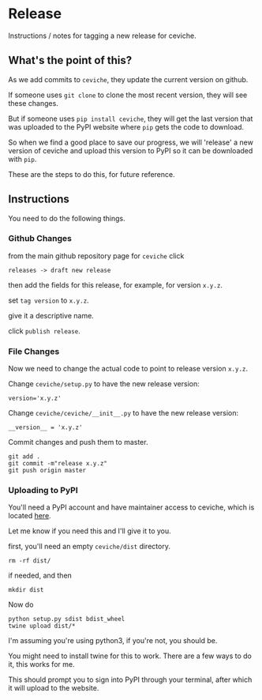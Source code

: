# Release

Instructions / notes for tagging a new release for ceviche.

## What's the point of this?

As we add commits to `ceviche`, they update the current version on github.

If someone uses `git clone` to clone the most recent version, they will see these changes.

But if someone uses `pip install ceviche`, they will get the last version that was uploaded to the PyPI website where `pip` gets the code to download.

So when we find a good place to save our progress, we will 'release' a new version of ceviche and upload this version to PyPI so it can be downloaded with `pip`.

These are the steps to do this, for future reference.

## Instructions

You need to do the following things.

### Github Changes

from the main github repository page for `ceviche` click

    releases -> draft new release

then add the fields for this release, for example, for version `x.y.z`.

set `tag version` to `x.y.z`.

give it a descriptive name.

click `publish release`.

### File Changes

Now we need to change the actual code to point to release version `x.y.z`.

Change `ceviche/setup.py` to have the new release version:

    version='x.y.z'

Change `ceviche/ceviche/__init__.py` to have the new release version:

    __version__ = 'x.y.z'

Commit changes and push them to master.

    git add .
    git commit -m"release x.y.z"
    git push origin master

### Uploading to PyPI

You'll need a PyPI account and have maintainer access to ceviche, which is located [here](https://pypi.org/project/ceviche/).

Let me know if you need this and I'll give it to you.

first, you'll need an empty `ceviche/dist` directory.

    rm -rf dist/

if needed, and then

    mkdir dist

Now do

    python setup.py sdist bdist_wheel
    twine upload dist/*

I'm assuming you're using python3, if you're not, you should be.

You might need to install twine for this to work.
There are a few ways to do it, this works for me.

This should prompt you to sign into PyPI through your terminal, after which it will upload to the website.

